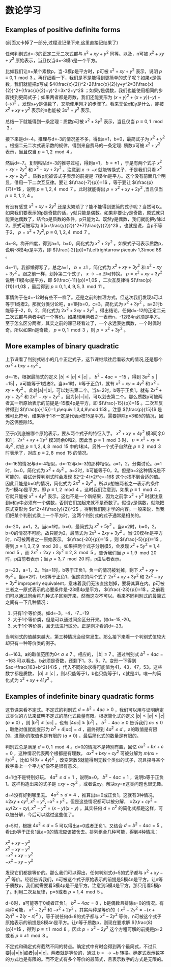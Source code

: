 # 数论学习

## Examples of positive definite forms

(前面又卡掉了一部分,过程没记录下来,这里直接记结果了)

任何判别式d=-3的正定二元二次式都与 $x^2+xy+y^2$ 同等。以及，n可被 $x^2+xy+y^2$ 原始表示，当且仅当d=-3模n是一个平方。

比如我们让n=某个素数p，当-3模p是平方时，p可被 $x^2+xy+y^2$ 表示，说明 $p\equiv 0,1\mod 3$ 。再仔细看一下，我们是不是能得到更简单的式子呢？如果x是偶数，我们就能把p写成 $4(\frac{x}{2})^2+2(\frac{x}{2})y+y^2=3(\frac{x}{2})^2+(\frac{x}{2}+y)^2=3x^2+y^2$  ；如果y是偶数，我们也能使用相同的步骤找到更简式子；如果两者都是奇数，我们还能变形为 $(x+y)^2+(x+y)(-y)+(-y)^2$ ，发现x+y是偶数了，又能使用刚才的步骤了。看来无论x和y是什么，能被 $x^2+xy+y^2$ 表示的n也能被 $3x^2+y^2$ 表示。

总结一下就能得到一条定理：质数p可被 $x^2+3y^2$ 表示，当且仅当 $p\equiv 0,1\mod 3$ 。

接下来是d=-4。推理与d=-3的情况差不多，得出a=1，b=0，最简式子为 $x^2+y^2$ 。根据二元二次式表示数的规律，得到来自费马的一条定理: 质数p可被 $x^2+y^2$ 表示，当且仅当 $p\equiv 1,2\mod 4$ 。

然后d=-7。复制粘贴d=-3的推导过程，得到a=1， $b=\pm 1$ ，于是有两个式子 $x^ 2+xy+2y^2$ 和 $x^2-xy+2y^2$ 。注意到 $x\rightarrow -x$ 就能转换式子，于是我们只看 $x^2+xy+2y^2$ 。质数p能被该式子表示的前提是-7模4n是平方。这个没有前面几个明显，借用一下二次互反律。要让 $(\frac{-7}{p})=1$ ，等于要让 $(\frac{p}{7})=1$ ，说明 $p\equiv 1,2,4\mod 7$ 。此时就能得出 $p=x^2+xy+2y^2$ ,当且仅当 $p\equiv 0,1,2,4$ 。

有没有感觉 $x^2+xy+2y^2$ 还是太繁琐了？能不能得到更简的式子呢？当然可以。如果我们要表示的p是奇数的话，y就只能是偶数。如果非要让y是奇数，原式就只能表达偶数了，结合p是质数的条件，p只能为2。既然y是偶数，我们就能把y除以2，原式可被写为 $(x+\frac{y}{2})^2+7(\frac{y}{2})^2$ 。也就是说，当p不等于2， $p=x^2+7y^2,p\equiv 0,1,2,4\mod 7$ 。

d=-8。梅开四度，得到a=1，b=0，简化式为 $x^2+2y^2$ 。如果式子可表示质数p，说明-8模4p是平方，即 $(\frac{-2}{p})=1\Leftrightarrow p\equiv 1,3\mod 8$ 。

d=-11。我都懒得写了，总之a=1， $b=\pm 1$ ，简化式为 $x^2+xy+3y^2$ 和 $x^2-xy+3y^2$ 。跟之前一样，划掉第二个式子， $x\rightarrow -x$ 即可转换。 $p=x^2+xy+3y^2$ 说明-11模4p是平方，即 $(\frac{-11}{p})=1,0$ ，二次互反律得 $(\frac{p}{11})=1,0$ ，最后得到 $p\equiv 0,1,4,9,5,3\mod 11$ 。

事情终于在d=-12时有些不一样了。还是之前的推理方式，但这次我们发现a可以等于1或者2。那就分类讨论吧，a=1时b=0，c=3，简化式为 $x^2+3y^2$ 。a=2时b能等于-2，0，2，简化式为 $2x^2+2xy+2y^2$ 。得出结论，任何d=-12的正定二元二次式都与两者中的一个等价。如果想用两者之一表示n，-12模4n必须是平方。至于怎么区分两者，其实之前的课已经看过了，一个永远表达偶数，一个时偶时奇。所以如果n是奇数， $p\equiv 0,1\mod 3$ ，则 $p=x^2+3y^2$ 。

## More examples of binary quadratic

上节课看了判别式较小的几个正定式子，这节课继续往后看较大的情况,还是那个 $ax^2+bxy+cy^2$ 。

d=-15，根据最简式的定义 $|b|\leq |a|\leq |c|$ ， $b^2-4ac=-15$ ，得到 $3a^2\leq |-15|$ ，a可能等于1或者2。当a=1时，b等于正负1，就有 $x^2+xy=4y^2$ 和 $x^2-xy+4y^2$ 。此处|a|=|b|，可以划去第二个。当a=2时，b等于正负1，就有 $2x^2+xy+2y^2$ 和 $2x^2-xy+2y^2$ 。因为|a|=|c|，可以划去第二个。那么质数p可被两者其一所原始表示的前提是-15模4p是平方，即 $(\frac{-15}{p})=1$ 。二次互反律得到 $(\frac{p}{15})=1,p\equiv 1,3,4,8\mod 15$ 。注意 $(\frac{p}{15})$ 是雅可比符号，结果等于1不一定是代表p模15是平方。需要排除p=3和5的情况，因为这俩整除15。

至于p到底被哪个原始表示，要从两个式子的特征入手。 $x^2+xy=4y^2$ 模3同余0和1； $2x^2+xy+2y^2$ 模3同余0和2。因此当 $p\equiv 1\mod 3$ 时， $p=x^2+xy=4y^2$ ,对应 $p\equiv 1,2,4,8\mod 15$ 中的1和4。另外一个式子自然在 $p\equiv 2\mod 3$ 时表示了，对应 $p\equiv 2,8\mod 15$ 的情况。

d=-16的情况与d=-4相似，d=-12与d=-3的那种相似。a=1，2，分类讨论。a=1时，b=0，简化式为 $x^2+4y^2$ 。a=2时，b可能等于0，2。但是b=2这种情况是不可能的，尝试计算判别式时会发现 $2^2-4\*2\*c=-16$ 这个c找不到合适的值。因此只能是b=0的情况，简化式为 $2x^2+2y^2$ 。所以p想被两者之一表示的条件为-1模4p是平方，即 $p\equiv 1,2\mod 4$ 。这时我们注意到，如果 $p\equiv 1\mod 4$ ，它就只能被 $x^2+4y^2$ 表示。这也不是一个新结果，因为之前学 $x^2+y^2$ 时就注意到x和y中必须有一个偶数，否则它们加起来就不是奇数了。假设y是偶数，就能把原式变形为 $x^2+4(\frac{y}{2})^2$ ，得到我们刚才学的内容。一般来说，当我们把某个判别式乘上一个平方时，这两个判别式的式子通常是相关的。

d=-20，a=1，2。当a=1时，b=0，最简式为 $x^2+5y^2$ 。当a=2时，b=0，2。b=0的情况不可能，故只能为2，最简式为 $2x^2+2xy+3y^2$ 。当-20模4n是平方时，n可被两者之一原始表示。 $(\frac{-20}{p})=1$ ，则 $(\frac{-5}{p})=1$ ，得到 $p\equiv 1,3,7,9\mod 20$ 。如果把两个式子分别模5，会发现 $x^2+5y^2\equiv 1,4\mod 5$ ，而 $2x^2+2xy+3y^2\equiv 2,3\mod 5$ 。告诉我们当 $p\equiv 1,9\mod 20$ 时，p由前者表示；当 $p\equiv 3,7\mod 20$ 时，p由后者表示。

p=-23，a=1，2。当a=1时，b等于正负1，负一的情况被划掉，剩下 $x^2+xy+6y^2$ 。当a=2时，b也等于正负1，但这次的两个式子 $2x^2+xy+3y^2$ 和 $2x^2-xy+3y^2$ improperly equivalent，意味着我们无法直接划掉，要将其算在内。p可被三者之一原式表示的必要条件是-23模4p是平方， $(\frac{-23}{p})=1$ 。之前我们可以通过同余将几种式子区别开来，然而这次不可以。看来不同判别式的最简式之间有一下几种情况：

1. 只有1个等价类。如d=-3，-4，-7...-19
2. 大于1个等价类，但是可以通过同余区分开来。如d=-15,-20。
3. 大于1个等价类，且无法进行区分。正是刚才看的d=-23。

当判别式的值越来越大，第三种情况会经常发生。那么接下来看一个判别式值较大却只有一种等价类的例子。

d=-163。a的取值范围为0< $a\leq 7$ 。相应的， $|b|\leq 7$ 。通过判别式 $b^2-4ac=-163$ 可以看出，b必须是奇数，还剩下1，3，5，7。变形一下得到 $ac=\frac{163+b^2}{4}$ ，代入不同的b求得可能值为41，43，47，53。这些数字都是质数， $|a|\leq |c|$ ，则a只能等于1，b也只能等于1，c就是41。唯一的简化式为 $x^2+xy+41y^2$ 。

## Examples of indefinite binary quadratic forms

这节课来看不定式。不定式的判别式 $d=b^2-4ac\geq 0$ ，我们可以用与证明确定式类似的方法来证明不定式的简化式数量有限。根据简化式的定义 $|b|\leq |a|\leq |c|(a\not ={0})$ ，则 $|b^2|\leq |ac|$ ，也有 $|4ac|\geq |b^2|$ 。 $b^2-4ac\geq 0$ 告诉我们 $ac\leq 0$ ，取绝对值就能变形为 $b^2+4|ac|=d$ ，最终得到 $4a^2\leq d$ 。a的取值是有限的，进而b的取值也是有限的 $(a\not ={0})$ ，最后简化式的数量是有限的。

判别式总是满足 $d\equiv 0,1\mod 4$ 。d=0的情况不是特别有趣，回忆 $ax^2+bx+c=0$ ，这种情况代表两个根都是有理数。 $ax^2+bxy+cy^2$ 可被分解为 $m(nx+ky)^2$ ，比如 $5(3x+4y)^2$ ，改变常数5就能得到无数个类似的式子，况且探寻某个数字乘上一个平方好像不是很有意义。

d=1也不是特别好玩。 $4a^2\leq d=1$ ，说明a=0。 $b^2-4ac=1$ ，说明b等于正负1。这样构造出来的式子是 $\pm xy+cy^2$ ，或者说xy。解决xy=n这类问题也很无趣。

d=4没有好到哪里去。 $4a^2\leq d=4$ ，推算出a=0或正负1。这就有3种情况， $\pm 2xy+cy^2,x^2-y^2,-x^2+y^2$ 。但是这些情况都可以被分解， $\pm 2xy+cy^2=\pm y(2x+cy),x^2-y^2=(x-y)(x+y)$ 。其实任何 $d=n^2$ 的简化式都是这样，可以被分解，今后可以跳过这些值了。

d=5时，根据 $4a^2\leq d=5$ 可以得出a=0或者正负1。又结合 $d=b^2-4ac=5$ ，看出b等于正负1且a=0的情况应该被舍去。排列组合几种可能，得到4种情况： 

$x^2+xy-y^2$<br>
$x^2-xy-y^2$<br>
$-x^2+xy-y^2$<br>
$-x^2-xy-y^2$

发现它们都是等价的。那么我们可以得出，任何判别式d=5的式子都与 $x^2+xy-y^2$ 等价。经验告诉我们，n可被这个式子原始表示的前提是5模4n是平方。让n等于质数p，我们就需要看5模4p是不是平方。注意到5模4是平方，那只用看5模p了。利用二次互反律，p=5或者 $p\equiv 1,4\mod 5$ 。

d=8时，a可能等于0或者正负1。 $b^2-4ac=8$ ，b是偶数且排除a=0的情况。有两种可能， $x^2-2y^2$ 和 $-x^2+2y^2$ 。其实两种是等价的（ $x^2-2y^2=-(x+2y)^2+2(y-x)^2$ ），等于说任何d=8的式子都与 $x^2-2y^2$ 等价。n可被这个式子原始表示的前提是8模4n是平方。让n等于质数p，则现在要求解 $(\frac{8}{p})=1$ ，得到 $p\equiv \pm 1\mod 8$ 。因此 $p=x^2-2y^2$ 这个方程可解的前提是p=2或者 $p\equiv \pm 1\mod 8$ 。

不定式和确定式有截然不同的特点。确定式中有时会得到两个最简式，不过只要|a|=|b|或者|a|=|c|，两者就是等价的，通过 $b=\rightarrow -b$ 转换。确定式表示数字的方式也是有限的。而不定式有多个等价的最简式，且表示数字的方式是无限的。